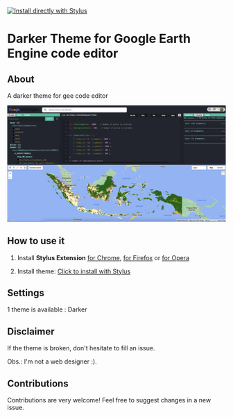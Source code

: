 [![Install directly with Stylus](https://img.shields.io/badge/Install%20%20with-Stylus-00adad.svg?style=for-the-badge&logo=stylus)](https://raw.githubusercontent.com/ultramenid/Dark-Mode-Google-Earth-Engine/main/gee-dark.css)

# Darker Theme for Google Earth Engine code editor

## About
A darker theme for gee code editor

![Darker Theme for Google Earth Engine code editor](https://github.com/ultramenid/Dark-Mode-Google-Earth-Engine/blob/main/misc/shoot.png)

## How to use it

1. Install **Stylus Extension** [for Chrome](https://chrome.google.com/webstore/detail/stylus/clngdbkpkpeebahjckkjfobafhncgmne), [for Firefox](https://addons.mozilla.org/en-US/firefox/addon/styl-us/) or [for Opera](https://addons.opera.com/en-gb/extensions/details/stylus/)

2. Install theme: [Click to install with Stylus](https://raw.githubusercontent.com/ultramenid/Dark-Mode-Google-Earth-Engine/main/gee-dark.css) 

## Settings

1 theme is available : Darker

## Disclaimer

If the theme is broken, don't hesitate to fill an issue.

Obs.: I'm not a web designer :).

## Contributions

Contributions are very welcome! Feel free to suggest changes in a new issue.
